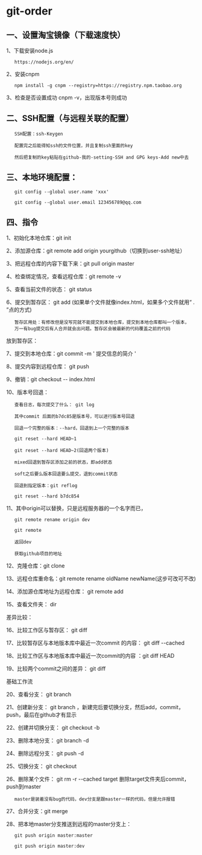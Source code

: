 # git-order

## 一、设置淘宝镜像（下载速度快）

1、下载安装node.js

       https://nodejs.org/en/

2、安装cnpm

       npm install -g cnpm --registry=https://registry.npm.taobao.org

3、检查是否设置成功 cnpm -v，出现版本号则成功

## 二、SSH配置（与远程关联的配置）

       SSH配置：ssh-Keygen

       配置完之后能得知ssh的文件位置，并且复制ssh里面的key

       然后把复制的key粘贴在github-我的-setting-SSH and GPG keys-Add new中去

## 三、本地环境配置：

       git config --global user.name 'xxx'

       git config --global user.email 123456789@qq.com

## 四、指令

1、初始化本地仓库：git init

2、添加源仓库：git remote add origin yourgithub（切换到user-ssh地址）

3、把远程仓库的内容下载下来：git pull origin master

4、检查绑定情况，查看远程仓库：git remote -v

5、查看当前文件的状态： git status

6、提交到暂存区： git add (如果单个文件就像index.html，如果多个文件就用“ . ”点的方式)

       暂存区用处：有修改但是没写完就不能提交到本地仓库，提交到本地仓库都叫一个版本，
	   万一有bug提交后有人合并就会出问题。暂存区会被最新的代码覆盖之前的代码

	   
放到暂存区：

7、提交到本地仓库：git commit -m ' 提交信息的简介 '

8、提交内容到远程仓库： git push

9、撤销：git checkout -- index.html

10、版本号回退：

       查看日志，每次提交了什么： git log

       其中commit 后面的b7dc85是版本号，可以进行版本号回退

       回退一个完整的版本：--hard，回退到上一个完整的版本

       git reset --hard HEAD~1

       git reset --hard HEAD~2(回退两个版本)

       mixed回退到暂存区添加之前的状态，即add状态

       soft之后要么版本回退要么提交，退到commit状态

       回退到指定版本：git reflog

       git reset --hard b7dc854

11、其中origin可以替换，只是远程服务器的一个名字而已，

       git remote rename origin dev

       git remote

       返回dev

       获取github项目的地址

12、克隆仓库：git clone

13、远程仓库重命名：git remote rename oldName newName(这步可改可不改)

14、添加源仓库地址为远程仓库： git remote add

15、查看文件夹： dir



差异比较：

16、比较工作区与暂存区： git diff

17、比较暂存区与本地版本库中最近一次commit 的内容： git diff --cached

18、比较工作区与本地版本库中最近一次commit的内容 ：git diff HEAD

19、比较两个commit之间的差异： git diff



基础工作流

20、查看分支： git branch

21、创建新分支： git branch ，新建完后要切换分支，然后add，commit，push，最后在github才有显示

22、创建并切换分支： git checkout -b

23、删除本地分支： git branch -d

24、删除远程分支： git push -d

25、切换分支： git checkout

26、删除某个文件： git rm -r --cached target 删除target文件夹后commit，push到master

       master是装着没有bug的代码，dev分支是跟master一样的代码，但是允许报错

27、合并分支：git merge

28、把本地master分支推送到远程的master分支上：

       git push origin master:master

       git push origin master:dev
